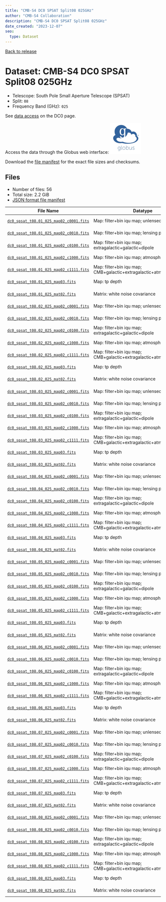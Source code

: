 ```yaml
---
title: "CMB-S4 DC0 SPSAT Split08 025GHz"
author: "CMB-S4 Collaboration"
description: "CMB-S4 DC0 SPSAT Split08 025GHz"
date_created: "2023-12-07"
seo:
  type: Dataset
---
```


[Back to release](./dc0.html#datasets)

# Dataset: CMB-S4 DC0 SPSAT Split08 025GHz

- Telescope: South Pole Small Aperture Telescope (SPSAT)
- Split: `08`
- Frequency Band (GHz): `025`

See [data access](./dc0.html#data-access) on the DC0 page.

Access the data through the Globus web interface: [![Download via Globus](images/globus-logo.png)](https://app.globus.org/file-manager?origin_id=c9dc477a-3db5-4946-874d-a5dc7efcabcf&origin_path=%2Fdatareleases%2Fdc0%2Fmission%2Fspsat%2Fsplit08%2F025%2F)

Download the [file manifest](https://g-9fdb0b.6b7bd8.0ec8.data.globus.org/datareleases/dc0/mission/spsat/split08/025/manifest.json) for the exact file sizes and checksums.

## Files

- Number of files: 56
- Total size: 2.2 GiB
- [JSON format file manifest](https://g-9fdb0b.6b7bd8.0ec8.data.globus.org/datareleases/dc0/mission/spsat/split08/025/manifest.json)

|                                                                                File Name                                                                                 |                               Datatype                               |   Size   |
| ------------------------------------------------------------------------------------------------------------------------------------------------------------------------ | -------------------------------------------------------------------- | -------- |
| [`dc0_spsat_t08.01_025_map02_c0001.fits`](https://g-9fdb0b.6b7bd8.0ec8.data.globus.org/datareleases/dc0/mission/spsat/split08/025/dc0_spsat_t08.01_025_map02_c0001.fits) | Map: filter+bin iqu map; unlensed primary CMB                        | 36.0 MiB |
| [`dc0_spsat_t08.01_025_map02_c0010.fits`](https://g-9fdb0b.6b7bd8.0ec8.data.globus.org/datareleases/dc0/mission/spsat/split08/025/dc0_spsat_t08.01_025_map02_c0010.fits) | Map: filter+bin iqu map; lensing perturbation                        | 36.0 MiB |
| [`dc0_spsat_t08.01_025_map02_c0100.fits`](https://g-9fdb0b.6b7bd8.0ec8.data.globus.org/datareleases/dc0/mission/spsat/split08/025/dc0_spsat_t08.01_025_map02_c0100.fits) | Map: filter+bin iqu map; extragalactic+galactic+dipole               | 36.0 MiB |
| [`dc0_spsat_t08.01_025_map02_c1000.fits`](https://g-9fdb0b.6b7bd8.0ec8.data.globus.org/datareleases/dc0/mission/spsat/split08/025/dc0_spsat_t08.01_025_map02_c1000.fits) | Map: filter+bin iqu map; atmosphere+noise                            | 36.0 MiB |
| [`dc0_spsat_t08.01_025_map02_c1111.fits`](https://g-9fdb0b.6b7bd8.0ec8.data.globus.org/datareleases/dc0/mission/spsat/split08/025/dc0_spsat_t08.01_025_map02_c1111.fits) | Map: filter+bin iqu map; CMB+galactic+extragalactic+atmosphere+noise | 36.0 MiB |
| [`dc0_spsat_t08.01_025_map03.fits`](https://g-9fdb0b.6b7bd8.0ec8.data.globus.org/datareleases/dc0/mission/spsat/split08/025/dc0_spsat_t08.01_025_map03.fits)             | Map: tp depth                                                        | 24.0 MiB |
| [`dc0_spsat_t08.01_025_mat02.fits`](https://g-9fdb0b.6b7bd8.0ec8.data.globus.org/datareleases/dc0/mission/spsat/split08/025/dc0_spsat_t08.01_025_mat02.fits)             | Matrix: white noise covariance                                       | 72.0 MiB |
| [`dc0_spsat_t08.02_025_map02_c0001.fits`](https://g-9fdb0b.6b7bd8.0ec8.data.globus.org/datareleases/dc0/mission/spsat/split08/025/dc0_spsat_t08.02_025_map02_c0001.fits) | Map: filter+bin iqu map; unlensed primary CMB                        | 36.0 MiB |
| [`dc0_spsat_t08.02_025_map02_c0010.fits`](https://g-9fdb0b.6b7bd8.0ec8.data.globus.org/datareleases/dc0/mission/spsat/split08/025/dc0_spsat_t08.02_025_map02_c0010.fits) | Map: filter+bin iqu map; lensing perturbation                        | 36.0 MiB |
| [`dc0_spsat_t08.02_025_map02_c0100.fits`](https://g-9fdb0b.6b7bd8.0ec8.data.globus.org/datareleases/dc0/mission/spsat/split08/025/dc0_spsat_t08.02_025_map02_c0100.fits) | Map: filter+bin iqu map; extragalactic+galactic+dipole               | 36.0 MiB |
| [`dc0_spsat_t08.02_025_map02_c1000.fits`](https://g-9fdb0b.6b7bd8.0ec8.data.globus.org/datareleases/dc0/mission/spsat/split08/025/dc0_spsat_t08.02_025_map02_c1000.fits) | Map: filter+bin iqu map; atmosphere+noise                            | 36.0 MiB |
| [`dc0_spsat_t08.02_025_map02_c1111.fits`](https://g-9fdb0b.6b7bd8.0ec8.data.globus.org/datareleases/dc0/mission/spsat/split08/025/dc0_spsat_t08.02_025_map02_c1111.fits) | Map: filter+bin iqu map; CMB+galactic+extragalactic+atmosphere+noise | 36.0 MiB |
| [`dc0_spsat_t08.02_025_map03.fits`](https://g-9fdb0b.6b7bd8.0ec8.data.globus.org/datareleases/dc0/mission/spsat/split08/025/dc0_spsat_t08.02_025_map03.fits)             | Map: tp depth                                                        | 24.0 MiB |
| [`dc0_spsat_t08.02_025_mat02.fits`](https://g-9fdb0b.6b7bd8.0ec8.data.globus.org/datareleases/dc0/mission/spsat/split08/025/dc0_spsat_t08.02_025_mat02.fits)             | Matrix: white noise covariance                                       | 72.0 MiB |
| [`dc0_spsat_t08.03_025_map02_c0001.fits`](https://g-9fdb0b.6b7bd8.0ec8.data.globus.org/datareleases/dc0/mission/spsat/split08/025/dc0_spsat_t08.03_025_map02_c0001.fits) | Map: filter+bin iqu map; unlensed primary CMB                        | 36.0 MiB |
| [`dc0_spsat_t08.03_025_map02_c0010.fits`](https://g-9fdb0b.6b7bd8.0ec8.data.globus.org/datareleases/dc0/mission/spsat/split08/025/dc0_spsat_t08.03_025_map02_c0010.fits) | Map: filter+bin iqu map; lensing perturbation                        | 36.0 MiB |
| [`dc0_spsat_t08.03_025_map02_c0100.fits`](https://g-9fdb0b.6b7bd8.0ec8.data.globus.org/datareleases/dc0/mission/spsat/split08/025/dc0_spsat_t08.03_025_map02_c0100.fits) | Map: filter+bin iqu map; extragalactic+galactic+dipole               | 36.0 MiB |
| [`dc0_spsat_t08.03_025_map02_c1000.fits`](https://g-9fdb0b.6b7bd8.0ec8.data.globus.org/datareleases/dc0/mission/spsat/split08/025/dc0_spsat_t08.03_025_map02_c1000.fits) | Map: filter+bin iqu map; atmosphere+noise                            | 36.0 MiB |
| [`dc0_spsat_t08.03_025_map02_c1111.fits`](https://g-9fdb0b.6b7bd8.0ec8.data.globus.org/datareleases/dc0/mission/spsat/split08/025/dc0_spsat_t08.03_025_map02_c1111.fits) | Map: filter+bin iqu map; CMB+galactic+extragalactic+atmosphere+noise | 36.0 MiB |
| [`dc0_spsat_t08.03_025_map03.fits`](https://g-9fdb0b.6b7bd8.0ec8.data.globus.org/datareleases/dc0/mission/spsat/split08/025/dc0_spsat_t08.03_025_map03.fits)             | Map: tp depth                                                        | 24.0 MiB |
| [`dc0_spsat_t08.03_025_mat02.fits`](https://g-9fdb0b.6b7bd8.0ec8.data.globus.org/datareleases/dc0/mission/spsat/split08/025/dc0_spsat_t08.03_025_mat02.fits)             | Matrix: white noise covariance                                       | 72.0 MiB |
| [`dc0_spsat_t08.04_025_map02_c0001.fits`](https://g-9fdb0b.6b7bd8.0ec8.data.globus.org/datareleases/dc0/mission/spsat/split08/025/dc0_spsat_t08.04_025_map02_c0001.fits) | Map: filter+bin iqu map; unlensed primary CMB                        | 36.0 MiB |
| [`dc0_spsat_t08.04_025_map02_c0010.fits`](https://g-9fdb0b.6b7bd8.0ec8.data.globus.org/datareleases/dc0/mission/spsat/split08/025/dc0_spsat_t08.04_025_map02_c0010.fits) | Map: filter+bin iqu map; lensing perturbation                        | 36.0 MiB |
| [`dc0_spsat_t08.04_025_map02_c0100.fits`](https://g-9fdb0b.6b7bd8.0ec8.data.globus.org/datareleases/dc0/mission/spsat/split08/025/dc0_spsat_t08.04_025_map02_c0100.fits) | Map: filter+bin iqu map; extragalactic+galactic+dipole               | 36.0 MiB |
| [`dc0_spsat_t08.04_025_map02_c1000.fits`](https://g-9fdb0b.6b7bd8.0ec8.data.globus.org/datareleases/dc0/mission/spsat/split08/025/dc0_spsat_t08.04_025_map02_c1000.fits) | Map: filter+bin iqu map; atmosphere+noise                            | 36.0 MiB |
| [`dc0_spsat_t08.04_025_map02_c1111.fits`](https://g-9fdb0b.6b7bd8.0ec8.data.globus.org/datareleases/dc0/mission/spsat/split08/025/dc0_spsat_t08.04_025_map02_c1111.fits) | Map: filter+bin iqu map; CMB+galactic+extragalactic+atmosphere+noise | 36.0 MiB |
| [`dc0_spsat_t08.04_025_map03.fits`](https://g-9fdb0b.6b7bd8.0ec8.data.globus.org/datareleases/dc0/mission/spsat/split08/025/dc0_spsat_t08.04_025_map03.fits)             | Map: tp depth                                                        | 24.0 MiB |
| [`dc0_spsat_t08.04_025_mat02.fits`](https://g-9fdb0b.6b7bd8.0ec8.data.globus.org/datareleases/dc0/mission/spsat/split08/025/dc0_spsat_t08.04_025_mat02.fits)             | Matrix: white noise covariance                                       | 72.0 MiB |
| [`dc0_spsat_t08.05_025_map02_c0001.fits`](https://g-9fdb0b.6b7bd8.0ec8.data.globus.org/datareleases/dc0/mission/spsat/split08/025/dc0_spsat_t08.05_025_map02_c0001.fits) | Map: filter+bin iqu map; unlensed primary CMB                        | 36.0 MiB |
| [`dc0_spsat_t08.05_025_map02_c0010.fits`](https://g-9fdb0b.6b7bd8.0ec8.data.globus.org/datareleases/dc0/mission/spsat/split08/025/dc0_spsat_t08.05_025_map02_c0010.fits) | Map: filter+bin iqu map; lensing perturbation                        | 36.0 MiB |
| [`dc0_spsat_t08.05_025_map02_c0100.fits`](https://g-9fdb0b.6b7bd8.0ec8.data.globus.org/datareleases/dc0/mission/spsat/split08/025/dc0_spsat_t08.05_025_map02_c0100.fits) | Map: filter+bin iqu map; extragalactic+galactic+dipole               | 36.0 MiB |
| [`dc0_spsat_t08.05_025_map02_c1000.fits`](https://g-9fdb0b.6b7bd8.0ec8.data.globus.org/datareleases/dc0/mission/spsat/split08/025/dc0_spsat_t08.05_025_map02_c1000.fits) | Map: filter+bin iqu map; atmosphere+noise                            | 36.0 MiB |
| [`dc0_spsat_t08.05_025_map02_c1111.fits`](https://g-9fdb0b.6b7bd8.0ec8.data.globus.org/datareleases/dc0/mission/spsat/split08/025/dc0_spsat_t08.05_025_map02_c1111.fits) | Map: filter+bin iqu map; CMB+galactic+extragalactic+atmosphere+noise | 36.0 MiB |
| [`dc0_spsat_t08.05_025_map03.fits`](https://g-9fdb0b.6b7bd8.0ec8.data.globus.org/datareleases/dc0/mission/spsat/split08/025/dc0_spsat_t08.05_025_map03.fits)             | Map: tp depth                                                        | 24.0 MiB |
| [`dc0_spsat_t08.05_025_mat02.fits`](https://g-9fdb0b.6b7bd8.0ec8.data.globus.org/datareleases/dc0/mission/spsat/split08/025/dc0_spsat_t08.05_025_mat02.fits)             | Matrix: white noise covariance                                       | 72.0 MiB |
| [`dc0_spsat_t08.06_025_map02_c0001.fits`](https://g-9fdb0b.6b7bd8.0ec8.data.globus.org/datareleases/dc0/mission/spsat/split08/025/dc0_spsat_t08.06_025_map02_c0001.fits) | Map: filter+bin iqu map; unlensed primary CMB                        | 36.0 MiB |
| [`dc0_spsat_t08.06_025_map02_c0010.fits`](https://g-9fdb0b.6b7bd8.0ec8.data.globus.org/datareleases/dc0/mission/spsat/split08/025/dc0_spsat_t08.06_025_map02_c0010.fits) | Map: filter+bin iqu map; lensing perturbation                        | 36.0 MiB |
| [`dc0_spsat_t08.06_025_map02_c0100.fits`](https://g-9fdb0b.6b7bd8.0ec8.data.globus.org/datareleases/dc0/mission/spsat/split08/025/dc0_spsat_t08.06_025_map02_c0100.fits) | Map: filter+bin iqu map; extragalactic+galactic+dipole               | 36.0 MiB |
| [`dc0_spsat_t08.06_025_map02_c1000.fits`](https://g-9fdb0b.6b7bd8.0ec8.data.globus.org/datareleases/dc0/mission/spsat/split08/025/dc0_spsat_t08.06_025_map02_c1000.fits) | Map: filter+bin iqu map; atmosphere+noise                            | 36.0 MiB |
| [`dc0_spsat_t08.06_025_map02_c1111.fits`](https://g-9fdb0b.6b7bd8.0ec8.data.globus.org/datareleases/dc0/mission/spsat/split08/025/dc0_spsat_t08.06_025_map02_c1111.fits) | Map: filter+bin iqu map; CMB+galactic+extragalactic+atmosphere+noise | 36.0 MiB |
| [`dc0_spsat_t08.06_025_map03.fits`](https://g-9fdb0b.6b7bd8.0ec8.data.globus.org/datareleases/dc0/mission/spsat/split08/025/dc0_spsat_t08.06_025_map03.fits)             | Map: tp depth                                                        | 24.0 MiB |
| [`dc0_spsat_t08.06_025_mat02.fits`](https://g-9fdb0b.6b7bd8.0ec8.data.globus.org/datareleases/dc0/mission/spsat/split08/025/dc0_spsat_t08.06_025_mat02.fits)             | Matrix: white noise covariance                                       | 72.0 MiB |
| [`dc0_spsat_t08.07_025_map02_c0001.fits`](https://g-9fdb0b.6b7bd8.0ec8.data.globus.org/datareleases/dc0/mission/spsat/split08/025/dc0_spsat_t08.07_025_map02_c0001.fits) | Map: filter+bin iqu map; unlensed primary CMB                        | 36.0 MiB |
| [`dc0_spsat_t08.07_025_map02_c0010.fits`](https://g-9fdb0b.6b7bd8.0ec8.data.globus.org/datareleases/dc0/mission/spsat/split08/025/dc0_spsat_t08.07_025_map02_c0010.fits) | Map: filter+bin iqu map; lensing perturbation                        | 36.0 MiB |
| [`dc0_spsat_t08.07_025_map02_c0100.fits`](https://g-9fdb0b.6b7bd8.0ec8.data.globus.org/datareleases/dc0/mission/spsat/split08/025/dc0_spsat_t08.07_025_map02_c0100.fits) | Map: filter+bin iqu map; extragalactic+galactic+dipole               | 36.0 MiB |
| [`dc0_spsat_t08.07_025_map02_c1000.fits`](https://g-9fdb0b.6b7bd8.0ec8.data.globus.org/datareleases/dc0/mission/spsat/split08/025/dc0_spsat_t08.07_025_map02_c1000.fits) | Map: filter+bin iqu map; atmosphere+noise                            | 36.0 MiB |
| [`dc0_spsat_t08.07_025_map02_c1111.fits`](https://g-9fdb0b.6b7bd8.0ec8.data.globus.org/datareleases/dc0/mission/spsat/split08/025/dc0_spsat_t08.07_025_map02_c1111.fits) | Map: filter+bin iqu map; CMB+galactic+extragalactic+atmosphere+noise | 36.0 MiB |
| [`dc0_spsat_t08.07_025_map03.fits`](https://g-9fdb0b.6b7bd8.0ec8.data.globus.org/datareleases/dc0/mission/spsat/split08/025/dc0_spsat_t08.07_025_map03.fits)             | Map: tp depth                                                        | 24.0 MiB |
| [`dc0_spsat_t08.07_025_mat02.fits`](https://g-9fdb0b.6b7bd8.0ec8.data.globus.org/datareleases/dc0/mission/spsat/split08/025/dc0_spsat_t08.07_025_mat02.fits)             | Matrix: white noise covariance                                       | 72.0 MiB |
| [`dc0_spsat_t08.08_025_map02_c0001.fits`](https://g-9fdb0b.6b7bd8.0ec8.data.globus.org/datareleases/dc0/mission/spsat/split08/025/dc0_spsat_t08.08_025_map02_c0001.fits) | Map: filter+bin iqu map; unlensed primary CMB                        | 36.0 MiB |
| [`dc0_spsat_t08.08_025_map02_c0010.fits`](https://g-9fdb0b.6b7bd8.0ec8.data.globus.org/datareleases/dc0/mission/spsat/split08/025/dc0_spsat_t08.08_025_map02_c0010.fits) | Map: filter+bin iqu map; lensing perturbation                        | 36.0 MiB |
| [`dc0_spsat_t08.08_025_map02_c0100.fits`](https://g-9fdb0b.6b7bd8.0ec8.data.globus.org/datareleases/dc0/mission/spsat/split08/025/dc0_spsat_t08.08_025_map02_c0100.fits) | Map: filter+bin iqu map; extragalactic+galactic+dipole               | 36.0 MiB |
| [`dc0_spsat_t08.08_025_map02_c1000.fits`](https://g-9fdb0b.6b7bd8.0ec8.data.globus.org/datareleases/dc0/mission/spsat/split08/025/dc0_spsat_t08.08_025_map02_c1000.fits) | Map: filter+bin iqu map; atmosphere+noise                            | 36.0 MiB |
| [`dc0_spsat_t08.08_025_map02_c1111.fits`](https://g-9fdb0b.6b7bd8.0ec8.data.globus.org/datareleases/dc0/mission/spsat/split08/025/dc0_spsat_t08.08_025_map02_c1111.fits) | Map: filter+bin iqu map; CMB+galactic+extragalactic+atmosphere+noise | 36.0 MiB |
| [`dc0_spsat_t08.08_025_map03.fits`](https://g-9fdb0b.6b7bd8.0ec8.data.globus.org/datareleases/dc0/mission/spsat/split08/025/dc0_spsat_t08.08_025_map03.fits)             | Map: tp depth                                                        | 24.0 MiB |
| [`dc0_spsat_t08.08_025_mat02.fits`](https://g-9fdb0b.6b7bd8.0ec8.data.globus.org/datareleases/dc0/mission/spsat/split08/025/dc0_spsat_t08.08_025_mat02.fits)             | Matrix: white noise covariance                                       | 72.0 MiB |
